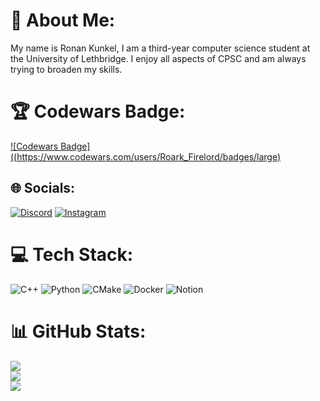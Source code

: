 # 💫 About Me:
My name is Ronan Kunkel, I am a third-year computer science student at the University of Lethbridge. I enjoy all aspects of CPSC and am always trying to broaden my skills.


# 🏆 Codewars Badge:
[![Codewars Badge]((https://www.codewars.com/users/Roark_Firelord/badges/large)](https://www.codewars.com/users/Roark_Firelord)

## 🌐 Socials:
[![Discord](https://img.shields.io/badge/Discord-%237289DA.svg?logo=discord&logoColor=white)](https://discord.gg/roark_firelord) [![Instagram](https://img.shields.io/badge/Instagram-%23E4405F.svg?logo=Instagram&logoColor=white)](https://instagram.com/roark_firelord) 

# 💻 Tech Stack:
![C++](https://img.shields.io/badge/c++-%2300599C.svg?style=flat&logo=c%2B%2B&logoColor=white) ![Python](https://img.shields.io/badge/python-3670A0?style=flat&logo=python&logoColor=ffdd54) ![CMake](https://img.shields.io/badge/CMake-%23008FBA.svg?style=flat&logo=cmake&logoColor=white) ![Docker](https://img.shields.io/badge/docker-%230db7ed.svg?style=flat&logo=docker&logoColor=white) ![Notion](https://img.shields.io/badge/Notion-%23000000.svg?style=flat&logo=notion&logoColor=white)
# 📊 GitHub Stats:
![](https://github-readme-stats.vercel.app/api?username=RonanKunkel&theme=ayu-mirage&hide_border=false&include_all_commits=true&count_private=true)<br/>
![](https://github-readme-streak-stats.herokuapp.com/?user=RonanKunkel&theme=ayu-mirage&hide_border=false)<br/>
![](https://github-readme-stats.vercel.app/api/top-langs/?username=RonanKunkel&theme=ayu-mirage&hide_border=false&include_all_commits=true&count_private=true&layout=compact)

